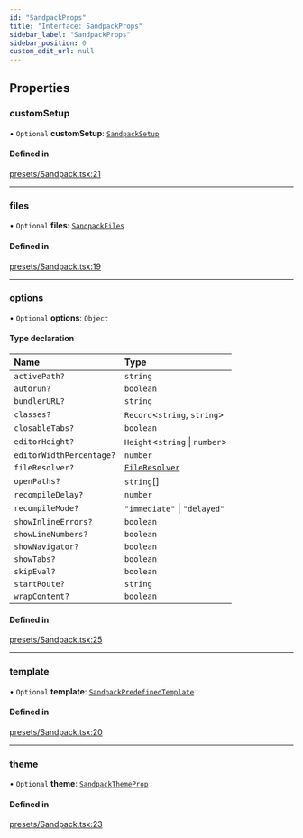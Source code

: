```yaml
---
id: "SandpackProps"
title: "Interface: SandpackProps"
sidebar_label: "SandpackProps"
sidebar_position: 0
custom_edit_url: null
---
```


## Properties

### customSetup

• `Optional` **customSetup**: [`SandpackSetup`](SandpackSetup)

#### Defined in

[presets/Sandpack.tsx:21](https://github.com/codesandbox/sandpack/blob/e7cb439/sandpack-react/src/presets/Sandpack.tsx#L21)

___

### files

• `Optional` **files**: [`SandpackFiles`](../#sandpackfiles)

#### Defined in

[presets/Sandpack.tsx:19](https://github.com/codesandbox/sandpack/blob/e7cb439/sandpack-react/src/presets/Sandpack.tsx#L19)

___

### options

• `Optional` **options**: `Object`

#### Type declaration

| Name | Type |
| :------ | :------ |
| `activePath?` | `string` |
| `autorun?` | `boolean` |
| `bundlerURL?` | `string` |
| `classes?` | `Record`<`string`, `string`\> |
| `closableTabs?` | `boolean` |
| `editorHeight?` | `Height`<`string` \| `number`\> |
| `editorWidthPercentage?` | `number` |
| `fileResolver?` | [`FileResolver`](FileResolver) |
| `openPaths?` | `string`[] |
| `recompileDelay?` | `number` |
| `recompileMode?` | ``"immediate"`` \| ``"delayed"`` |
| `showInlineErrors?` | `boolean` |
| `showLineNumbers?` | `boolean` |
| `showNavigator?` | `boolean` |
| `showTabs?` | `boolean` |
| `skipEval?` | `boolean` |
| `startRoute?` | `string` |
| `wrapContent?` | `boolean` |

#### Defined in

[presets/Sandpack.tsx:25](https://github.com/codesandbox/sandpack/blob/e7cb439/sandpack-react/src/presets/Sandpack.tsx#L25)

___

### template

• `Optional` **template**: [`SandpackPredefinedTemplate`](../#sandpackpredefinedtemplate)

#### Defined in

[presets/Sandpack.tsx:20](https://github.com/codesandbox/sandpack/blob/e7cb439/sandpack-react/src/presets/Sandpack.tsx#L20)

___

### theme

• `Optional` **theme**: [`SandpackThemeProp`](../#sandpackthemeprop)

#### Defined in

[presets/Sandpack.tsx:23](https://github.com/codesandbox/sandpack/blob/e7cb439/sandpack-react/src/presets/Sandpack.tsx#L23)
